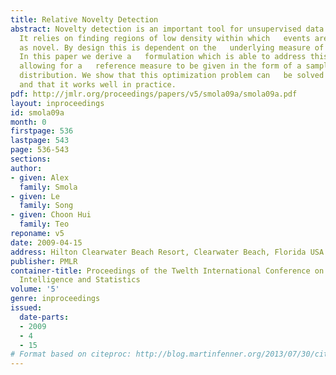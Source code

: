 ```yaml
---
title: Relative Novelty Detection
abstract: Novelty detection is an important tool for unsupervised data   analysis.
  It relies on finding regions of low density within which   events are then flagged
  as novel. By design this is dependent on the   underlying measure of the space.
  In this paper we derive a   formulation which is able to address this problem by
  allowing for a   reference measure to be given in the form of a sample from an   alternate
  distribution. We show that this optimization problem can   be solved efficiently
  and that it works well in practice.
pdf: http://jmlr.org/proceedings/papers/v5/smola09a/smola09a.pdf
layout: inproceedings
id: smola09a
month: 0
firstpage: 536
lastpage: 543
page: 536-543
sections: 
author:
- given: Alex
  family: Smola
- given: Le
  family: Song
- given: Choon Hui
  family: Teo
reponame: v5
date: 2009-04-15
address: Hilton Clearwater Beach Resort, Clearwater Beach, Florida USA
publisher: PMLR
container-title: Proceedings of the Twelth International Conference on Artificial
  Intelligence and Statistics
volume: '5'
genre: inproceedings
issued:
  date-parts:
  - 2009
  - 4
  - 15
# Format based on citeproc: http://blog.martinfenner.org/2013/07/30/citeproc-yaml-for-bibliographies/
---
```

